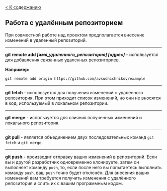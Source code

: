 [< К содержанию](./readme.md)

## Работа с удалённым репозиторием


При совместной работе над проектом предполагается внесение изменений в удаленный репозиторий.

---

**git remote add *[имя_удаленного_репозитория] [адрес]*** - используется для добавления связанных удаленных репозиториев.

**Например:**
```bush=
git remote add origin https://github.com/avsudnichnikov/example
```
---

**git fetch** -  используется для получения изменений с удаленного репозитория. При этом приходит список изменений, но они не вносятся в код, используемый в локальном репозитории.

---

**git merge** - используется для слияния полученных изменений и локального репозитория.

---

**git pull** - является объединением двух последовательных команд `git fetch` и `git merge`.

---

**git push** - производит отправку ваших изменений в репозиторий. Если вы и другой разработчик одновременно клонируете, затем он выполняет команду `push`, то, если после него вы попытаетесь выполнить команду `push`, ваш `push` точно будет отклонён. Для внесения ваших изменений вам требуется получить изменения с удалённого репозитория и слить их с вашим программным кодом.
